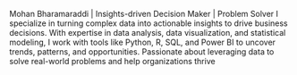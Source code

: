 Mohan Bharamaraddi
| Insights-driven Decision Maker | Problem Solver
I specialize in turning complex data into actionable insights to drive business decisions. With expertise in data analysis, data visualization, and statistical modeling, I work with tools like Python, R, SQL, and Power BI to uncover trends, patterns, and opportunities. Passionate about leveraging data to solve real-world problems and help organizations thrive


